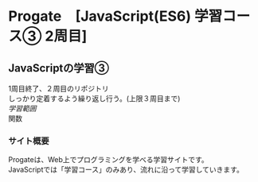 # Progate　[JavaScript(ES6) 学習コース③ 2周目]

## JavaScriptの学習③
1周目終了、２周目のリポジトリ    
しっかり定着するよう繰り返し行う。(上限３周目まで)   
*学習範囲*   
関数

### サイト概要
Progateは、Web上でプログラミングを学べる学習サイトです。  
JavaScriptでは「学習コース」のみあり、流れに沿って学習していきます。